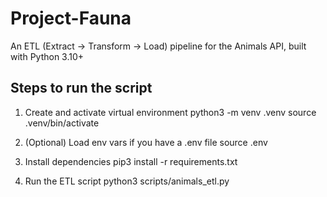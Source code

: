 # Project-Fauna
An ETL (Extract → Transform → Load) pipeline for the Animals API, built with Python 3.10+ 


## Steps to run the script
1. Create and activate virtual environment
python3 -m venv .venv
source .venv/bin/activate

2. (Optional) Load env vars if you have a .env file
source .env

3. Install dependencies
pip3 install -r requirements.txt

4. Run the ETL script
python3 scripts/animals_etl.py